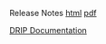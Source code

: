 Release Notes [html](http://www.credit-trader.net/ReleaseNotes.html) [pdf](http://www.credit-trader.net/CreditSuite/docs/ReleaseNotes_2.3.pdf)

[DRIP Documentation](http://www.credit-trader.net/Begin.html)